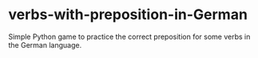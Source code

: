 # verbs-with-preposition-in-German
Simple Python game to practice the correct preposition for some verbs in the German language.
